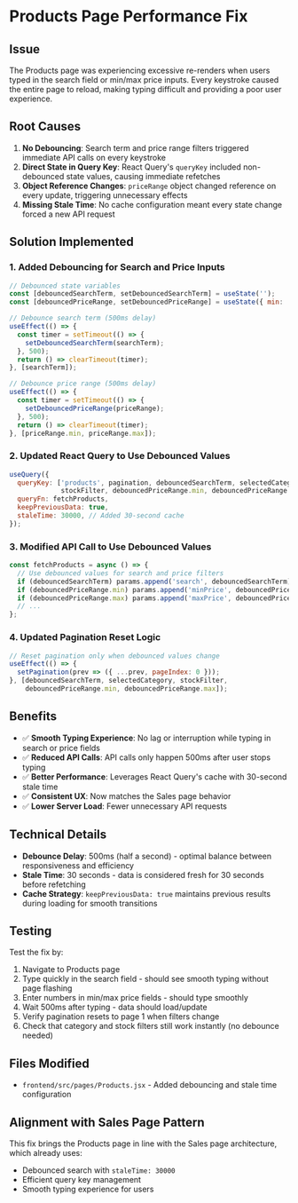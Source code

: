 # Products Page Performance Fix

## Issue
The Products page was experiencing excessive re-renders when users typed in the search field or min/max price inputs. Every keystroke caused the entire page to reload, making typing difficult and providing a poor user experience.

## Root Causes
1. **No Debouncing**: Search term and price range filters triggered immediate API calls on every keystroke
2. **Direct State in Query Key**: React Query's `queryKey` included non-debounced state values, causing immediate refetches
3. **Object Reference Changes**: `priceRange` object changed reference on every update, triggering unnecessary effects
4. **Missing Stale Time**: No cache configuration meant every state change forced a new API request

## Solution Implemented

### 1. Added Debouncing for Search and Price Inputs
```javascript
// Debounced state variables
const [debouncedSearchTerm, setDebouncedSearchTerm] = useState('');
const [debouncedPriceRange, setDebouncedPriceRange] = useState({ min: '', max: '' });

// Debounce search term (500ms delay)
useEffect(() => {
  const timer = setTimeout(() => {
    setDebouncedSearchTerm(searchTerm);
  }, 500);
  return () => clearTimeout(timer);
}, [searchTerm]);

// Debounce price range (500ms delay)
useEffect(() => {
  const timer = setTimeout(() => {
    setDebouncedPriceRange(priceRange);
  }, 500);
  return () => clearTimeout(timer);
}, [priceRange.min, priceRange.max]);
```

### 2. Updated React Query to Use Debounced Values
```javascript
useQuery({
  queryKey: ['products', pagination, debouncedSearchTerm, selectedCategory, 
             stockFilter, debouncedPriceRange.min, debouncedPriceRange.max, sorting],
  queryFn: fetchProducts,
  keepPreviousData: true,
  staleTime: 30000, // Added 30-second cache
});
```

### 3. Modified API Call to Use Debounced Values
```javascript
const fetchProducts = async () => {
  // Use debounced values for search and price filters
  if (debouncedSearchTerm) params.append('search', debouncedSearchTerm);
  if (debouncedPriceRange.min) params.append('minPrice', debouncedPriceRange.min);
  if (debouncedPriceRange.max) params.append('maxPrice', debouncedPriceRange.max);
  // ...
};
```

### 4. Updated Pagination Reset Logic
```javascript
// Reset pagination only when debounced values change
useEffect(() => {
  setPagination(prev => ({ ...prev, pageIndex: 0 }));
}, [debouncedSearchTerm, selectedCategory, stockFilter, 
    debouncedPriceRange.min, debouncedPriceRange.max]);
```

## Benefits
- ✅ **Smooth Typing Experience**: No lag or interruption while typing in search or price fields
- ✅ **Reduced API Calls**: API calls only happen 500ms after user stops typing
- ✅ **Better Performance**: Leverages React Query's cache with 30-second stale time
- ✅ **Consistent UX**: Now matches the Sales page behavior
- ✅ **Lower Server Load**: Fewer unnecessary API requests

## Technical Details
- **Debounce Delay**: 500ms (half a second) - optimal balance between responsiveness and efficiency
- **Stale Time**: 30 seconds - data is considered fresh for 30 seconds before refetching
- **Cache Strategy**: `keepPreviousData: true` maintains previous results during loading for smooth transitions

## Testing
Test the fix by:
1. Navigate to Products page
2. Type quickly in the search field - should see smooth typing without page flashing
3. Enter numbers in min/max price fields - should type smoothly
4. Wait 500ms after typing - data should load/update
5. Verify pagination resets to page 1 when filters change
6. Check that category and stock filters still work instantly (no debounce needed)

## Files Modified
- `frontend/src/pages/Products.jsx` - Added debouncing and stale time configuration

## Alignment with Sales Page Pattern
This fix brings the Products page in line with the Sales page architecture, which already uses:
- Debounced search with `staleTime: 30000`
- Efficient query key management
- Smooth typing experience for users
